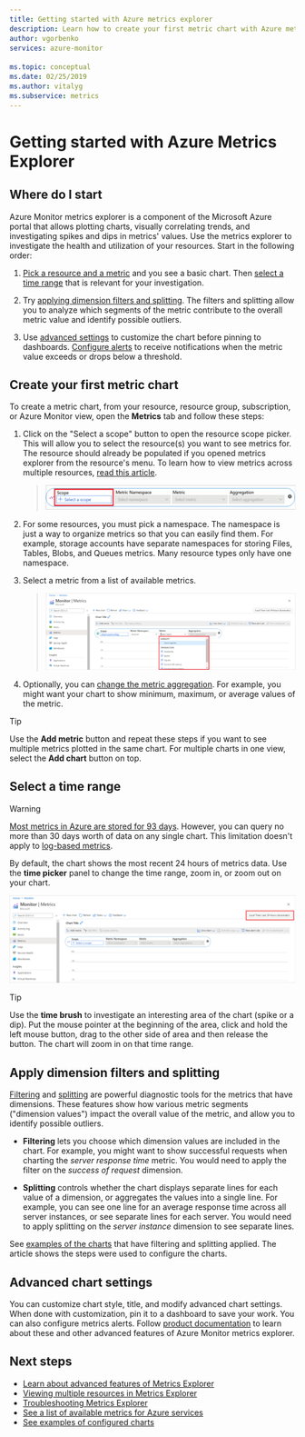 ```yaml
---
title: Getting started with Azure metrics explorer
description: Learn how to create your first metric chart with Azure metrics explorer.
author: vgorbenko
services: azure-monitor

ms.topic: conceptual
ms.date: 02/25/2019
ms.author: vitalyg
ms.subservice: metrics
---
```


# Getting started with Azure Metrics Explorer

## Where do I start
Azure Monitor metrics explorer is a component of the Microsoft Azure portal that allows plotting charts, visually correlating trends, and investigating spikes and dips in metrics' values. Use the metrics explorer to investigate the health and utilization of your resources. Start in the following order:

1. [Pick a resource and a metric](#create-your-first-metric-chart) and you see a basic chart. Then [select a time range](#select-a-time-range) that is relevant for your investigation.

1. Try [applying dimension filters and splitting](#apply-dimension-filters-and-splitting). The filters and splitting allow you to analyze which segments of the metric contribute to the overall metric value and identify possible outliers.

1. Use [advanced settings](#advanced-chart-settings) to customize the chart before pinning to dashboards. [Configure alerts](../alerts/alerts-metric-overview.md) to receive notifications when the metric value exceeds or drops below a threshold.

## Create your first metric chart

To create a metric chart, from your resource, resource group, subscription, or Azure Monitor view, open the **Metrics** tab and follow these steps:

1. Click on the "Select a scope" button to open the resource scope picker. This will allow you to select the resource(s) you want to see metrics for. The resource should already be populated if you opened metrics explorer from the resource's menu. To learn how to view metrics across multiple resources, [read this article](./metrics-dynamic-scope.md).
    > ![Select a resource](./media/metrics-getting-started/scope-picker.png)

2. For some resources, you must pick a namespace. The namespace is just a way to organize metrics so that you can easily find them. For example, storage accounts have separate namespaces for storing Files, Tables, Blobs, and Queues metrics. Many resource types only have one namespace.

3. Select a metric from a list of available metrics.

    > ![Select a metric](./media/metrics-getting-started/metrics-dropdown.png)

4. Optionally, you can [change the metric aggregation](../essentials/metrics-charts.md#aggregation). For example, you might want your chart to show minimum, maximum, or average values of the metric.

> [!TIP]
> Use the **Add metric** button and repeat these steps if you want to see multiple metrics plotted in the same chart. For multiple charts in one view, select the **Add chart** button on top.

## Select a time range

> [!WARNING]
> [Most metrics in Azure are stored for 93 days](../essentials/data-platform-metrics.md#retention-of-metrics). However, you can query no more than 30 days worth of data on any single chart. This limitation doesn't apply to [log-based metrics](../app/pre-aggregated-metrics-log-metrics.md#log-based-metrics).

By default, the chart shows the most recent 24 hours of metrics data. Use the **time picker** panel to change the time range, zoom in, or zoom out on your chart. 

![Change time range panel](./media/metrics-getting-started/time.png)

> [!TIP]
> Use the **time brush** to investigate an interesting area of the chart (spike or a dip). Put the mouse pointer at the beginning of the area, click and hold the left mouse button, drag to the other side of area and then release the button. The chart will zoom in on that time range. 

## Apply dimension filters and splitting

[Filtering](../essentials/metrics-charts.md#filters) and [splitting](../essentials/metrics-charts.md#apply-splitting) are powerful diagnostic tools for the metrics that have dimensions. These features show how various metric segments ("dimension values") impact the overall value of the metric, and allow you to identify possible outliers.

- **Filtering** lets you choose which dimension values are included in the chart. For example, you might want to show successful requests when charting the *server response time* metric. You would need to apply the filter on the *success of request* dimension. 

- **Splitting** controls whether the chart displays separate lines for each value of a dimension, or aggregates the values into a single line. For example, you can see one line for an average response time across all server instances, or see separate lines for each server. You would need to apply splitting on the *server instance* dimension to see separate lines.

See [examples of the charts](../essentials/metric-chart-samples.md) that have filtering and splitting applied. The article shows the steps were used to configure the charts.

## Advanced chart settings

You can customize chart style, title, and modify advanced chart settings. When done with customization, pin it to a dashboard to save your work. You can also configure metrics alerts. Follow [product documentation](../essentials/metrics-charts.md) to learn about these and other advanced features of Azure Monitor metrics explorer.

## Next steps

* [Learn about advanced features of Metrics Explorer](../essentials/metrics-charts.md)
* [Viewing multiple resources in Metrics Explorer](metrics-dynamic-scope.md)
* [Troubleshooting Metrics Explorer](metrics-troubleshoot.md)
* [See a list of available metrics for Azure services](metrics-supported.md)
* [See examples of configured charts](../essentials/metric-chart-samples.md)